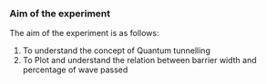 ### Aim of the experiment
The aim of the experiment is as follows:
1. To understand the concept of Quantum tunnelling
2. To Plot and understand the relation between barrier width and percentage of wave passed
